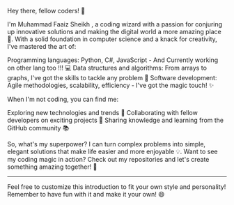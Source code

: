 Hey there, fellow coders! 👋

I'm Muhammad Faaiz Sheikh , a coding wizard with a passion for conjuring up innovative solutions and making the digital world a more amazing place 🤩. With a solid foundation in computer science and a knack for creativity, I've mastered the art of:

Programming languages: Python, C#, JavaScript - And Currently working on other lang too !!! 💻
Data structures and algorithms: From arrays to graphs, I've got the skills to tackle any problem 🤔
Software development: Agile methodologies, scalability, efficiency - I've got the magic touch! ✨

When I'm not coding, you can find me:

Exploring new technologies and trends 🚀
Collaborating with fellow developers on exciting projects 🤝
Sharing knowledge and learning from the GitHub community 📚

So, what's my superpower? I can turn complex problems into simple, elegant solutions that make life easier and more enjoyable 💡. Want to see my coding magic in action? Check out my repositories and let's create something amazing together! 🎉

---

Feel free to customize this introduction to fit your own style and personality! Remember to have fun with it and make it your own! 😄
